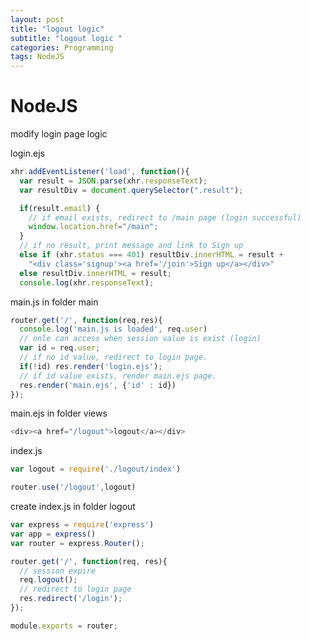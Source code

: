 ```yaml
---
layout: post
title: "logout logic"
subtitle: "logout logic "
categories: Programming
tags: NodeJS
---
```


# **NodeJS** <br>

modify login page logic <br>

login.ejs

```javascript
xhr.addEventListener('load', function(){
  var result = JSON.parse(xhr.responseText);
  var resultDiv = document.querySelector(".result");

  if(result.email) {
    // if email exists, redirect to /main page (login successful)
    window.location.href="/main";
  }
  // if no result, print message and link to Sign up
  else if (xhr.status === 401) resultDiv.innerHTML = result +
    "<div class='signup'><a href='/join'>Sign up</a></div>"
  else resultDiv.innerHTML = result;
  console.log(xhr.responseText);
```

main.js in folder main

```javascript
router.get('/', function(req,res){
  console.log('main.js is loaded', req.user)
  // onle can access when session value is exist (login)
  var id = req.user;
  // if no id value, redirect to login page.
  if(!id) res.render('login.ejs');
  // if id value exists, render main.ejs page.
  res.render('main.ejs', {'id' : id})
});
```

main.ejs in folder views
```javascript
<div><a href="/logout">logout</a></div>
```

index.js
```javascript
var logout = require('./logout/index')

router.use('/logout',logout)
```

create index.js in folder logout
```javascript
var express = require('express')
var app = express()
var router = express.Router();

router.get('/', function(req, res){
  // session expire
  req.logout();
  // redirect to login page
  res.redirect('/login');
});

module.exports = router;
```
